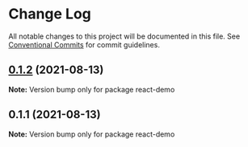 # Change Log

All notable changes to this project will be documented in this file.
See [Conventional Commits](https://conventionalcommits.org) for commit guidelines.

## [0.1.2](https://github.com/linq2js/rexq/compare/react-demo@0.1.1...react-demo@0.1.2) (2021-08-13)

**Note:** Version bump only for package react-demo





## 0.1.1 (2021-08-13)

**Note:** Version bump only for package react-demo
